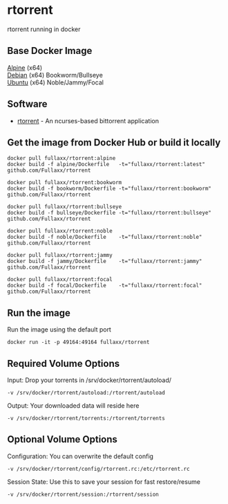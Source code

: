 # rtorrent
rtorrent running in docker

## Base Docker Image
[Alpine](https://hub.docker.com/_/alpine) (x64) \
[Debian](https://hub.docker.com/_/debian) (x64) Bookworm/Bullseye \
[Ubuntu](https://hub.docker.com/_/ubuntu) (x64) Noble/Jammy/Focal

## Software
* [rtorrent](https://rakshasa.github.io/rtorrent/) - An ncurses-based bittorrent application

## Get the image from Docker Hub or build it locally
```
docker pull fullaxx/rtorrent:alpine
docker build -f alpine/Dockerfile   -t="fullaxx/rtorrent:latest" github.com/Fullaxx/rtorrent

docker pull fullaxx/rtorrent:bookworm
docker build -f bookworm/Dockerfile -t="fullaxx/rtorrent:bookworm" github.com/Fullaxx/rtorrent

docker pull fullaxx/rtorrent:bullseye
docker build -f bullseye/Dockerfile -t="fullaxx/rtorrent:bullseye" github.com/Fullaxx/rtorrent

docker pull fullaxx/rtorrent:noble
docker build -f noble/Dockerfile    -t="fullaxx/rtorrent:noble" github.com/Fullaxx/rtorrent

docker pull fullaxx/rtorrent:jammy
docker build -f jammy/Dockerfile    -t="fullaxx/rtorrent:jammy" github.com/Fullaxx/rtorrent

docker pull fullaxx/rtorrent:focal
docker build -f focal/Dockerfile    -t="fullaxx/rtorrent:focal" github.com/Fullaxx/rtorrent
```

## Run the image
Run the image using the default port
```
docker run -it -p 49164:49164 fullaxx/rtorrent
```

## Required Volume Options
Input: Drop your torrents in /srv/docker/rtorrent/autoload/
```
-v /srv/docker/rtorrent/autoload:/rtorrent/autoload
```
Output: Your downloaded data will reside here
```
-v /srv/docker/rtorrent/torrents:/rtorrent/torrents
```

## Optional Volume Options
Configuration: You can overwrite the default config
```
-v /srv/docker/rtorrent/config/rtorrent.rc:/etc/rtorrent.rc
```
Session State: Use this to save your session for fast restore/resume
```
-v /srv/docker/rtorrent/session:/rtorrent/session
```
